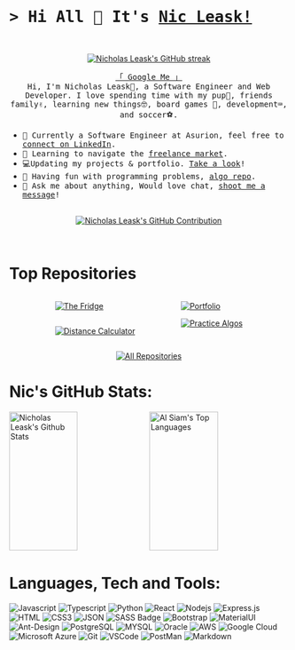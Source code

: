 # <samp>&gt; Hi All 👋 It's [Nic Leask!](https://nicholasleask.com/)</samp>

<br/>
<p align="center">
  <a href="https://github.com/leaskn">
    <img src="https://github-readme-streak-stats.herokuapp.com/?user=leaskn&theme=radical&border=7F3FBF&background=0D1117" alt="Nicholas Leask's GitHub streak"/>
  </a>
</p>

<p align="center"> 
  <samp>
    <a href="https://www.google.com/search?q=Nicholas+Leask">「 Google Me 」</a>
    <br>
    Hi, I'm Nicholas Leask🙌, a Software Engineer and Web Developer. I love spending time with my pup🐶, friends family✌, learning new things🤓, board games 🏁, development⌨️, and soccer⚽.</samp>

  - <samp>🔭 Currently a Software Engineer at Asurion, feel free to [connect on LinkedIn](https://linkedin.</samp>com/in/nicholas-leask).
  - <samp>🌱 Learning to navigate the [freelance market](https://www.fiverr.com/nicholasleask).</samp>
  - <samp>💻Updating my projects & portfolio. [Take a look](https://nicholasleask.com)!</samp>
  - <samp>🥽 Having fun with programming problems, [algo repo](https://github.com/LeaskN/</samp>Algo_Practice_Solutions).
  - <samp>💬 Ask me about anything, Would love chat, [shoot me a message](https://nicholasleask.com/contact)! 
    <br>
    <br>
</p>

<p align="center">
  <a href="https://github.com/leaskn">
    <img src="https://github-profile-summary-cards.vercel.app/api/cards/profile-details?username=leaskn&theme=radical" alt="Nicholas Leask's GitHub Contribution"/>
  </a>
</p>



<br />

# Top Repositories
<div style="display:flex;justify-content: space-evenly;">

  <div style="display:flex;flex-direction:column">
      
  [![The Fridge](https://github-readme-stats.vercel.app/api/pin/?username=leaskn&repo=thefridge&border_color=7F3FBF&bg_color=0D1117&title_color=C9D1D9&text_color=8B949E&icon_color=7F3FBF)](https://github.com/LeaskN/TheFridge)


  [![Distance Calculator](https://github-readme-stats.vercel.app/api/pin/?username=leaskn&repo=distance-calculator&border_color=7F3FBF&bg_color=0D1117&title_color=C9D1D9&text_color=8B949E&icon_color=7F3FBF)](https://github.com/LeaskN/Distance-Calculator)

  </div>

  <div>

  [![Portfolio](https://github-readme-stats.vercel.app/api/pin/?username=leaskn&repo=portfolio-2023&border_color=7F3FBF&bg_color=0D1117&title_color=C9D1D9&text_color=8B949E&icon_color=7F3FBF)](https://github.com/LeaskN/Portfolio-2023)

  [![Practice Algos](https://github-readme-stats.vercel.app/api/pin/?username=leaskn&repo=Algo_Practice_Solutions&border_color=7F3FBF&bg_color=0D1117&title_color=C9D1D9&text_color=8B949E&icon_color=7F3FBF)](https://github.com/LeaskN/Algo_Practice_Solutions)

  </div>


</div>

<p align="center">
  <a href="https://github.com/leaskn?tab=repositories" target="_blank"><img alt="All Repositories" title="All Repositories" src="https://img.shields.io/badge/-All%20Repos-7F3FBF?style=for-the-badge&logo=koding&logoColor=white"/></a>
</p>



# Nic's GitHub Stats: 
<a> 
  <a href="https://github.com/leaskn"><img alt="Nicholas Leask's Github Stats" src="https://denvercoder1-github-readme-stats.vercel.app/api?username=leaskn&show_icons=true&count_private=true&theme=react&border_color=7F3FBF&bg_color=0D1117&title_color=F85D7F&icon_color=F8D866" height="250px" width="49.5%"/></a>
  <a href="https://github.com/leaskn"><img alt="Al Siam's Top Languages" src="https://denvercoder1-github-readme-stats.vercel.app/api/top-langs/?username=leaskn&langs_count=8&layout=compact&theme=react&border_color=7F3FBF&bg_color=0D1117&title_color=F85D7F&icon_color=F8D866" height="250px" width="49.5%"/></a>
  <br/>
</a>

# Languages, Tech and Tools:

![Javascript](https://img.shields.io/badge/Javascript-F0DB4F?style=for-the-badge&labelColor=black&logo=javascript&logoColor=F0DB4F)
![Typescript](https://img.shields.io/badge/Typescript-007acc?style=for-the-badge&labelColor=black&logo=typescript&logoColor=007acc)
![Python](https://img.shields.io/badge/Python-3776AB?style=for-the-badge&logo=python&logoColor=white)
![React](https://img.shields.io/badge/-React-61DBFB?style=for-the-badge&labelColor=black&logo=react&logoColor=61DBFB)
![Nodejs](https://img.shields.io/badge/Nodejs-3C873A?style=for-the-badge&labelColor=black&logo=node.js&logoColor=3C873A)
![Express.js](https://img.shields.io/badge/Express.js-000000?style=for-the-badge&logo=express&logoColor=white)
![HTML](https://img.shields.io/badge/HTML5-E34F26?style=for-the-badge&logo=html5&logoColor=white)
![CSS3](https://img.shields.io/badge/CSS3-1572B6?style=for-the-badge&logo=css3&logoColor=white)
![JSON](https://img.shields.io/badge/JSON-000000?style=for-the-badge&logo=json&logoColor=white)
![SASS Badge](https://img.shields.io/badge/Sass-CC6699?style=for-the-badge&logo=sass&logoColor=white)
![Bootstrap](https://img.shields.io/badge/Bootstrap-563D7C?style=for-the-badge&logo=bootstrap&logoColor=white)
![MaterialUI](https://img.shields.io/badge/Material--UI-0081CB?style=for-the-badge&logo=material-ui&logoColor=white)
![Ant-Design](https://img.shields.io/badge/AntDesign-0170FE?style=for-the-badge&logo=antdesign&logoColor=white)
![PostgreSQL](https://img.shields.io/badge/PostgreSQL-316192?style=for-the-badge&logo=postgresql&logoColor=white)
![MYSQL](https://img.shields.io/badge/MySQL-00000F?style=for-the-badge&logo=mysql&logoColor=white)
![Oracle](https://img.shields.io/badge/Oracle-f80000?style=for-the-badge&logo=oracle&logoColor=white)
![AWS](https://img.shields.io/badge/Amazon_AWS-232F3E?style=for-the-badge&logo=amazon-aws&logoColor=white)
![Google Cloud](https://img.shields.io/badge/Google_Cloud-4285F4?style=for-the-badge&logo=google-cloud&logoColor=white)
![Microsoft Azure](https://img.shields.io/badge/Microsoft_Azure-0089D6?style=for-the-badge&logo=microsoft-azure&logoColor=white)
![Git](https://img.shields.io/badge/Git-F05032?style=for-the-badge&logo=git&logoColor=white)
![VSCode](https://img.shields.io/badge/Visual_Studio-0078d7?style=for-the-badge&logo=visual%20studio&logoColor=white)
![PostMan](https://img.shields.io/badge/PostMan-ef5b25?style=for-the-badge&logo=PostMan&logoColor=white)
![Markdown](https://img.shields.io/badge/Markdown-000000?style=for-the-badge&logo=markdown&logoColor=white)

